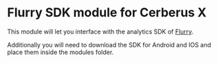 # Flurry SDK module for Cerberus X

This module will let you interface with the analytics SDK of [Flurry](https://www.flurry.com).

Additionally you will need to download the SDK for Android and IOS and place them inside the modules folder.

